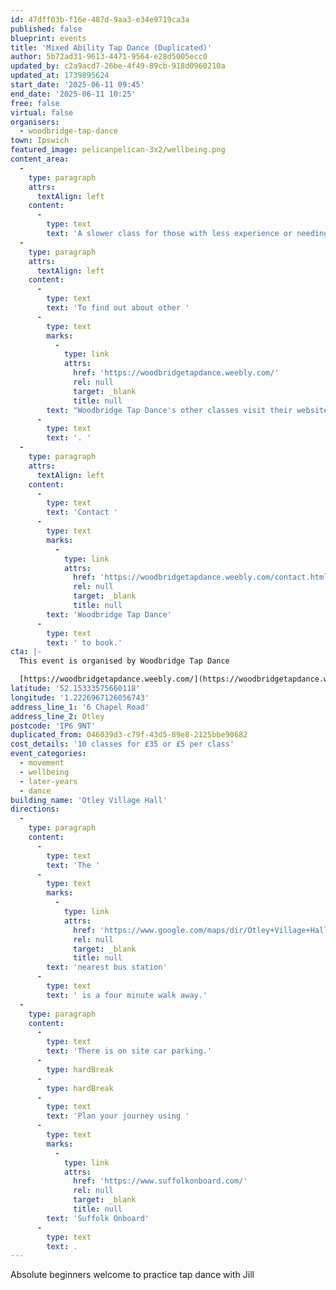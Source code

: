 ```yaml
---
id: 47dff03b-f16e-487d-9aa3-e34e9719ca3a
published: false
blueprint: events
title: 'Mixed Ability Tap Dance (Duplicated)'
author: 5b72ad31-9613-4471-9564-e28d5005ecc0
updated_by: c2a9acd7-26be-4f49-89cb-918d0960210a
updated_at: 1739895624
start_date: '2025-06-11 09:45'
end_date: '2025-06-11 10:25'
free: false
virtual: false
organisers:
  - woodbridge-tap-dance
town: Ipswich
featured_image: pelicanpelican-3x2/wellbeing.png
content_area:
  -
    type: paragraph
    attrs:
      textAlign: left
    content:
      -
        type: text
        text: 'A slower class for those with less experience or needing a refresher. '
  -
    type: paragraph
    attrs:
      textAlign: left
    content:
      -
        type: text
        text: 'To find out about other '
      -
        type: text
        marks:
          -
            type: link
            attrs:
              href: 'https://woodbridgetapdance.weebly.com/'
              rel: null
              target: _blank
              title: null
        text: "Woodbridge Tap Dance's other classes visit their website"
      -
        type: text
        text: '. '
  -
    type: paragraph
    attrs:
      textAlign: left
    content:
      -
        type: text
        text: 'Contact '
      -
        type: text
        marks:
          -
            type: link
            attrs:
              href: 'https://woodbridgetapdance.weebly.com/contact.html'
              rel: null
              target: _blank
              title: null
        text: 'Woodbridge Tap Dance'
      -
        type: text
        text: ' to book.'
cta: |-
  This event is organised by Woodbridge Tap Dance

  [https://woodbridgetapdance.weebly.com/](https://woodbridgetapdance.weebly.com/)
latitude: '52.15333575660118'
longitude: '1.2226967126056743'
address_line_1: '6 Chapel Road'
address_line_2: Otley
postcode: 'IP6 9NT'
duplicated_from: 046039d3-c79f-43d5-89e8-2125bbe90682
cost_details: '10 classes for £35 or £5 per class'
event_categories:
  - movement
  - wellbeing
  - later-years
  - dance
building_name: 'Otley Village Hall'
directions:
  -
    type: paragraph
    content:
      -
        type: text
        text: 'The '
      -
        type: text
        marks:
          -
            type: link
            attrs:
              href: 'https://www.google.com/maps/dir/Otley+Village+Hall,+Chapel+Road,+Otley,+Ipswich/Shop,+Otley,+Ipswich+IP6+9NT/@52.1522304,1.2191096,17z/data=!3m1!4b1!4m14!4m13!1m5!1m1!1s0x47d999ae1f1a1799:0xf4d5a89edf6b1aa9!2m2!1d1.2226538!2d52.1531778!1m5!1m1!1s0x47d999addb1b5c53:0x2694f56388505e7f!2m2!1d1.220386!2d52.151283!3e2?entry=ttu&g_ep=EgoyMDI1MDIxMi4wIKXMDSoJLDEwMjExNDUzSAFQAw%3D%3D'
              rel: null
              target: _blank
              title: null
        text: 'nearest bus station'
      -
        type: text
        text: ' is a four minute walk away.'
  -
    type: paragraph
    content:
      -
        type: text
        text: 'There is on site car parking.'
      -
        type: hardBreak
      -
        type: hardBreak
      -
        type: text
        text: 'Plan your journey using '
      -
        type: text
        marks:
          -
            type: link
            attrs:
              href: 'https://www.suffolkonboard.com/'
              rel: null
              target: _blank
              title: null
        text: 'Suffolk Onboard'
      -
        type: text
        text: .
---
```

Absolute beginners welcome to practice tap dance with Jill